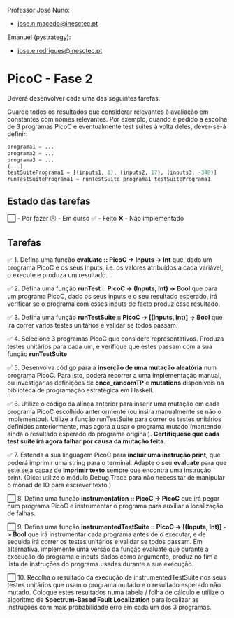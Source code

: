 
Professor José Nuno:
* jose.n.macedo@inesctec.pt

Emanuel (pystrategy):
* jose.e.rodrigues@inesctec.pt

# PicoC - Fase 2 

Deverá desenvolver cada uma das seguintes tarefas. 

Guarde todos os resultados que considerar relevantes à avaliação em constantes com nomes relevantes. 
Por exemplo, quando é pedido a escolha de 3 programas PicoC e eventualmente test suites à volta deles, dever-se-á definir:

```python
programa1 = ...
programa2 = ...
programa3 = ...
(...)
testSuitePrograma1 = [(inputs1, 1), (inputs2, 17), (inputs3, -348)]
runTestSuitePrograma1 = runTestSuite programa1 testSuitePrograma1
```

## Estado das tarefas
⬜ - Por fazer
🕓 - Em curso
✅ - Feito
❌ - Não implementado

## Tarefas
✅ 1. Defina uma função **evaluate :: PicoC -> Inputs -> Int** que, dado
   um programa PicoC e os seus inputs, i.e. os valores atribuídos a cada
   variável, o execute e produza um resultado.

✅ 2. Defina uma função **runTest :: PicoC -> (Inputs, Int) -> Bool** que
   para um programa PicoC, dado os seus inputs e o seu resultado esperado,
   irá verificar se o programa com esses inputs de facto produz esse resultado.

✅ 3. Defina uma função **runTestSuite :: PicoC -> [(Inputs, Int)] -> Bool** que irá correr vários testes unitários 
e validar se todos passam.

✅ 4. Selecione 3 programas PicoC que considere representativos. Produza testes
   unitários para cada um, e verifique que estes passam com a sua função
   **runTestSuite**

✅ 5. Desenvolva código para a **inserção de uma mutação aleatória** num programa PicoC. 
Para isto, poderá recorrer a uma implementação manual, ou investigar as definições de 
**once_randomTP** e **mutations** disponíveis na biblioteca de programação estratégica em Haskell.

✅ 6. Utilize o código da alínea anterior para inserir uma mutação em cada programa PicoC 
escolhido anteriormente (ou insira manualmente se não o implementou). 
Utilize a função runTestSuite para correr os testes unitários definidos anteriormente, 
mas agora a usar o programa mutado (mantendo ainda o resultado esperado do programa original). 
**Certifiquese que cada test suite irá agora falhar por causa da mutação feita**.

✅ 7. Estenda a sua linguagem PicoC para **incluir uma instrução print**, que poderá imprimir uma string para o terminal. 
Adapte o seu **evaluate** para que este seja capaz de **imprimir texto** sempre que encontra uma instrução print. 
(Dica: utilize o módulo Debug.Trace para não necessitar de manipular o monad de IO para escrever texto.)

⬜ 8. Defina uma função **instrumentation :: PicoC -> PicoC** que irá pegar num programa PicoC e 
instrumentar o programa para auxiliar a localização de falhas.

⬜ 9. Defina uma função **instrumentedTestSuite :: PicoC -> [(Inputs, Int)] -> Bool** que irá instrumentar cada 
programa antes de o executar, e de seguida irá correr os testes unitários e validar se todos passam.
Em alternativa, implemente uma versão da função evaluate que durante a execução do programa e inputs dados 
como argumento, produz no fim a lista de instruções do programa usadas durante a sua execução.

⬜ 10. Recolha o resultado da execução de instrumentedTestSuite nos seus testes unitários que usam o programa mutado 
e o resultado esperado não mutado. 
Coloque estes resultados numa tabela / folha de cálculo e utilize o algoritmo de **Spectrum-Based Fault Localization** 
para localizar as instruções com mais probabilidade erro em cada um dos 3 programas.
